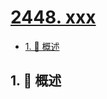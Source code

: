 # [2448. xxx](https://github.com/Tdahuyou/TNotes.leetcode/tree/main/notes/2448.%20xxx)

<!-- region:toc -->

- [1. 📝 概述](#1--概述)

<!-- endregion:toc -->

## 1. 📝 概述
